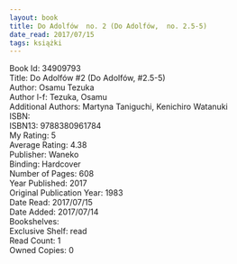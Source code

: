 ```yaml
---
layout: book
title: Do Adolfów  no. 2 (Do Adolfów,  no. 2.5-5)
date_read: 2017/07/15
tags: książki
---
```


Book Id: 34909793<br />
Title: Do Adolfów #2 (Do Adolfów, #2.5-5)<br />
Author: Osamu Tezuka<br />
Author l-f: Tezuka, Osamu<br />
Additional Authors: Martyna Taniguchi, Kenichiro Watanuki<br />
ISBN: <br />
ISBN13: 9788380961784<br />
My Rating: 5<br />
Average Rating: 4.38<br />
Publisher: Waneko<br />
Binding: Hardcover<br />
Number of Pages: 608<br />
Year Published: 2017<br />
Original Publication Year: 1983<br />
Date Read: 2017/07/15<br />
Date Added: 2017/07/14<br />
Bookshelves: <br />
Exclusive Shelf: read<br />
Read Count: 1<br />
Owned Copies: 0<br />


